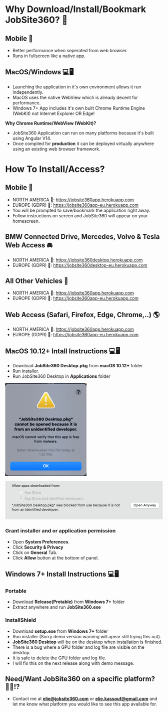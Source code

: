 # Why Download/Install/Bookmark JobSite360? 🤨
## Mobile 📱
- Better performance when seperated from web browser.
- Runs in fullscreen like a native app.

## MacOS/Windows 💻🖥
- Launching the application in it's own environment allows it run independently. 
- MacOS uses the native WebView which is already decent for performance.
- Windows 7+ App includes it's own built Chrome Runtime Engine (WebKit) not Internet Explorer OR Edge!

**Why Chrome Runtime/WebView (WebKit)?**
- JobSite360 Application can run on many platforms because it's built using Angular V14. 
- Once compiled for **production** it can be deployed virtually anywhere using an existing web browser framework.

# How To Install/Access?

## Mobile 📱
- NORTH AMERICA 🔗: https://jobsite360app.herokuapp.com
- EUROPE (GDPR) 🔗: https://jobsite360app-eu.herokuapp.com
- You will be prompted to save/bookmark the application right away. 
- Follow instructions on screen and JobSite360 will appear on your homescreen.

## BMW Connected Drive, Mercedes, Volvo & Tesla Web Access 🚘
- NORTH AMERICA 🔗: https://jobsite360desktop.herokuapp.com
- EUROPE (GDPR) 🔗: https://jobsite360desktop-eu.herokuapp.com

## All Other Vehicles 🚖
- NORTH AMERICA 🔗: https://jobsite360app.herokuapp.com
- EUROPE (GDPR) 🔗: https://jobsite360app-eu.herokuapp.com

## Web Access (Safari, Firefox, Edge, Chrome,..) 🌎
- NORTH AMERICA 🔗: https://jobsite360app.herokuapp.com
- EUROPE (GDPR) 🔗: https://jobsite360app-eu.herokuapp.com

## MacOS 10.12+ Intall Instructions 💻🖥
- Download **JobSite360 Desktop.pkg** from **macOS 10.12+** folder
- Run installer. 
- Run JobSite360 Desktop in **Applications** folder 

![Error Image](https://github.com/eliegkassouf/jobsite360distribution/blob/master/screenshots/1.png)

![Allow Image](https://github.com/eliegkassouf/jobsite360distribution/blob/master/screenshots/2.png)

### Grant installer and or application permission
- Open **System Preferences**.
- Click **Security & Privacy**
- Click on **General** Tab.
- Click **Allow** button at the bottom of panel.

## Windows 7+ Install Instructions 💻🖥

### Portable
- Download **Release(Protable)** from **Windows 7+** folder
- Extract anywhere and run **JobSite360.exe**

### InstallShield
- Download **setup.exe** from **Windows 7+** folder
- Run installer (Sorry demo version warning will apear still trying this out).
- **JobSite360 Desktop** will be on the desktop when installation is finished.
- There is a bug where a GPU folder and log file are visible on the desktop. 
- It is safe to delete the GPU folder and log file.
- I will fix this on the next release along with demo message.

## Need/Want JobSite360 on a specific platform? 🙋‍♂️⁉️
- Contact me at **elie@jobsite360.com** or **elie.kassouf@gmail.com** and let me know what platform you would like to see this app available for. 
